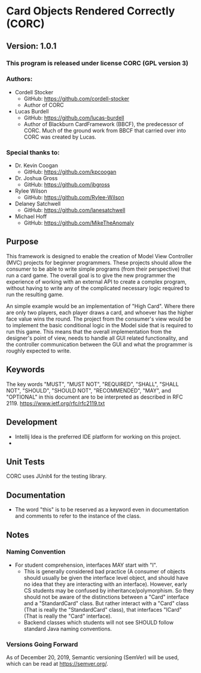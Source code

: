 # Card Objects Rendered Correctly \(CORC\)

## Version: 1.0.1

### This program is released under license CORC \(GPL version 3\)

### Authors:

- Cordell Stocker 
  - GitHub: https://github.com/cordell-stocker
  - Author of CORC
- Lucas Burdell
  - GitHub: https://github.com/lucas-burdell
  - Author of Blackburn CardFramework (BBCF), the predecessor of CORC. Much of the ground
  work from BBCF that carried over into CORC was created by Lucas.

### Special thanks to:

- Dr. Kevin Coogan
  - GitHub: https://github.com/kpcoogan
- Dr. Joshua Gross
  - GitHub: https://github.com/jbgross
- Rylee Wilson
  - GitHub: https://github.com/Rylee-Wilson
- Delaney Satchwell
  - GitHub: https://github.com/lanesatchwell
- Michael Hoff
  - GitHub: https://github.com/MikeTheAnomaly

## Purpose

This framework is designed to enable the creation of Model View Controller \(MVC\) projects for beginner programmers.
These projects should allow the consumer to be able to write simple programs \(from their perspective\)
that run a card game. The overall goal is to give the new programmer the experience of working with an
external API to create a complex program, without having to write any of the complicated necessary logic
required to run the resulting game.

An simple example would be an implementation of "High Card". Where there are only two players, each player
draws a card, and whoever has the higher face value wins the round. The project from the consumer's view
would be to implement the basic conditional logic in the Model side that is required to run this game.
This means that the overall implementation from the designer's point of view, needs to handle all GUI related
functionality, and the controller communication between the GUI and what the programmer is roughly expected to write.

## Keywords

The key words "MUST", "MUST NOT", "REQUIRED", "SHALL", "SHALL
NOT", "SHOULD", "SHOULD NOT", "RECOMMENDED",  "MAY", and
"OPTIONAL" in this document are to be interpreted as described in
RFC 2119. https://www.ietf.org/rfc/rfc2119.txt

## Development

- Intellij Idea is the preferred IDE platform for working on this project.
- 

## Unit Tests

CORC uses JUnit4 for the testing library. 

## Documentation

- The word "this" is to be reserved as a keyword even in documentation and comments to refer to
the instance of the class.

## Notes

### Naming Convention

- For student comprehension, interfaces MAY start with "I".
  - This is generally considered bad practice \(A consumer of objects should usually
  be given the interface level object, and should have no idea that they are interacting
  with an interface\). However, early CS students may be confused by
  inheritance/polymorphism. So they should not be aware of the distinctions between a
  "Card" interface and a "StandardCard" class. But rather interact with a "Card" class
  \(That is really the "StandardCard" class\), that interfaces "ICard" \(That is
  really the "Card" interface\).
  - Backend classes which students will not see SHOULD follow standard Java naming
  conventions.

### Versions Going Forward

As of December 20, 2019, Semantic versioning \(SemVer\) will be used,
which can be read at https://semver.org/.
